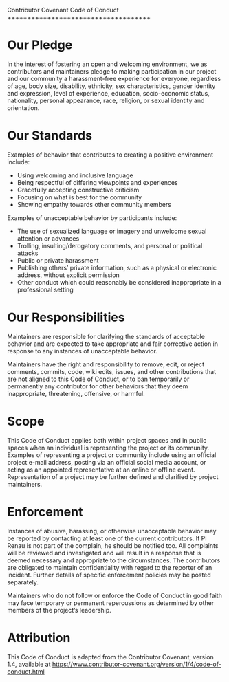 Contributor Covenant Code of Conduct
++++++++++++++++++++++++++++++++++++

Our Pledge
==========

In the interest of fostering an open and welcoming environment, we as
contributors and maintainers pledge to making participation in our project and
our community a harassment-free experience for everyone, regardless of age, body
size, disability, ethnicity, sex characteristics, gender identity and
expression, level of experience, education, socio-economic status, nationality,
personal appearance, race, religion, or sexual identity and orientation.

Our Standards
=============

Examples of behavior that contributes to creating a positive environment
include:

* Using welcoming and inclusive language
* Being respectful of differing viewpoints and experiences
* Gracefully accepting constructive criticism
* Focusing on what is best for the community
* Showing empathy towards other community members


Examples of unacceptable behavior by participants include:

* The use of sexualized language or imagery and unwelcome sexual attention or
  advances
* Trolling, insulting/derogatory comments, and personal or political attacks
* Public or private harassment
* Publishing others’ private information, such as a physical or electronic
  address, without explicit permission
* Other conduct which could reasonably be considered inappropriate in a
  professional setting


Our Responsibilities
====================

Maintainers are responsible for clarifying the standards of acceptable behavior
and are expected to take appropriate and fair corrective action in response to
any instances of unacceptable behavior.

Maintainers have the right and responsibility to remove, edit, or reject
comments, commits, code, wiki edits, issues, and other contributions that are
not aligned to this Code of Conduct, or to ban temporarily or permanently any
contributor for other behaviors that they deem inappropriate, threatening,
offensive, or harmful.

Scope
=====

This Code of Conduct applies both within project spaces and in public spaces
when an individual is representing the project or its community. Examples of
representing a project or community include using an official project e-mail
address, posting via an official social media account, or acting as an appointed
representative at an online or offline event. Representation of a project may be
further defined and clarified by project maintainers.

Enforcement
===========

Instances of abusive, harassing, or otherwise unacceptable behavior may be
reported by contacting at least one of the current contributors. If PI Renau is
not part of the complain, he should be notified too. All complaints will be
reviewed and investigated and will result in a response that is deemed
necessary and appropriate to the circumstances. The contributors are obligated to
maintain confidentiality with regard to the reporter of an incident. Further
details of specific enforcement policies may be posted separately.

Maintainers who do not follow or enforce the Code of Conduct in good faith may
face temporary or permanent repercussions as determined by other members of the
project’s leadership.

Attribution
===========

This Code of Conduct is adapted from the Contributor Covenant, version 1.4,
available at https://www.contributor-covenant.org/version/1/4/code-of-conduct.html


